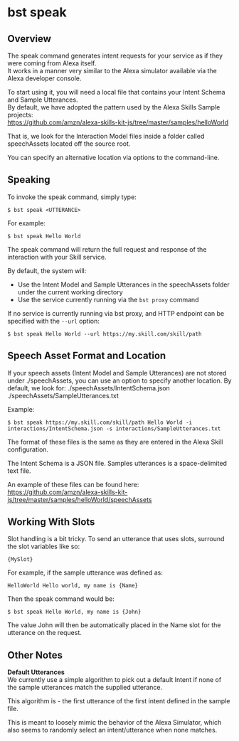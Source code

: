 bst speak
=========

## Overview
The speak command generates intent requests for your service as if they were coming from Alexa itself.  
It works in a manner very similar to the Alexa simulator available via the Alexa developer console.  

To start using it, you will need a local file that contains your Intent Schema and Sample Utterances.  
By default, we have adopted the pattern used by the Alexa Skills Sample projects:  
https://github.com/amzn/alexa-skills-kit-js/tree/master/samples/helloWorld

That is, we look for the Interaction Model files inside a folder called speechAssets located off the source root.  

You can specify an alternative location via options to the command-line.

 
## Speaking

To invoke the speak command, simply type:
```
$ bst speak <UTTERANCE>
```

For example:
```
$ bst speak Hello World
```

The speak command will return the full request and response of the interaction with your Skill service.  

By default, the system will:
* Use the Intent Model and Sample Utterances in the speechAssets folder under the current working directory
* Use the service currently running via the `bst proxy` command

If no service is currently running via bst proxy, and HTTP endpoint can be specified with the `--url` option:
```
$ bst speak Hello World --url https://my.skill.com/skill/path 
```

## Speech Asset Format and Location
If your speech assets  (Intent Model and Sample Utterances) are not stored under ./speechAssets, you can use an option to specify another location. By default, we look for:
./speechAssets/IntentSchema.json
./speechAssets/SampleUtterances.txt

Example:
```
$ bst speak https://my.skill.com/skill/path Hello World -i interactions/IntentSchema.json -s interactions/SampleUtterances.txt 
```

The format of these files is the same as they are entered in the Alexa Skill configuration.  
 
The Intent Schema is a JSON file. Samples utterances is a space-delimited text file. 

An example of these files can be found here:  
https://github.com/amzn/alexa-skills-kit-js/tree/master/samples/helloWorld/speechAssets

## Working With Slots
Slot handling is a bit tricky. To send an utterance that uses slots, surround the slot variables like so:  
```
{MySlot}
```

For example, if the sample utterance was defined as:
```
HelloWorld Hello world, my name is {Name}
```

Then the speak command would be:
```
$ bst speak Hello World, my name is {John}
```

The value John will then be automatically placed in the Name slot for the utterance on the request.

## Other Notes
**Default Utterances**  
We currently use a simple algorithm to pick out a default Intent if none of the sample utterances match the supplied utterance.  

This algorithm is - the first utterance of the first intent defined in the sample file.  

This is meant to loosely mimic the behavior of the Alexa Simulator, which also seems to randomly select an intent/utterance when none matches.
